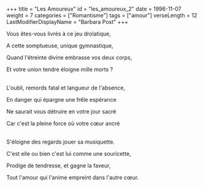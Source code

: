 +++
title = "Les Amoureux"
id = "les_amoureux_2"
date = 1996-11-07
weight = 7
categories = ["Romantisme"]
tags = ["amour"]
verseLength = 12
LastModifierDisplayName = "Barbara Post"
+++

Vous êtes-vous livrés à ce jeu drolatique,

A cette somptueuse, unique gymnastique,

Quand l'étreinte divine embrasse vos deux corps,

Et votre union tendre éloigne mille morts ?

 \
L'oubli, remords fatal et langueur de l'absence,

En danger qui épargne une frêle espérance

Ne saurait vous détruire en votre jour sacré

Car c'est la pleine force où votre cœur ancré

 \
S'éloigne des regards jouer sa musiquette.

C'est elle ou bien c'est lui comme une souricette,

Prodige de tendresse, et gagne la faveur,

Tout l'amour qui l'anime empreint dans l'autre cœur.
